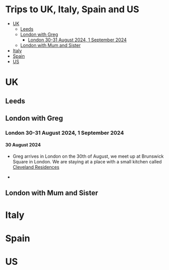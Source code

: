 # Trips to UK, Italy, Spain and US


- [UK](#uk)
  - [Leeds](#leeds)
  - [London with Greg](#london-with-greg)
    - [London 30-31 August 2024, 1 September
      2024](#london-30-31-august-2024-1-september-2024)
  - [London with Mum and Sister](#london-with-mum-and-sister)
- [Italy](#italy)
- [Spain](#spain)
- [US](#us)

# UK

## Leeds

## London with Greg

### London 30-31 August 2024, 1 September 2024

#### 30 August 2024

- Greg arrives in London on the 30th of August, we meet up at Brunswick
  Square in London. We are staying at a place with a small kitchen
  called [Cleveland
  Residences](https://maps.app.goo.gl/u78fypqrxZ7bhzpx8)

- 

## London with Mum and Sister

# Italy

# Spain

# US
